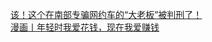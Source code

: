  
[该！这个在南部专骗网约车的“大老板”被判刑了！](http://www.dianyue.me/archives/968/aaszqr33k7gw05k9/)  
[漫画丨年轻时我爱花钱，现在我爱赚钱](http://www.dianyue.me/archives/593/tyl5nbfy71ho1sbj/)